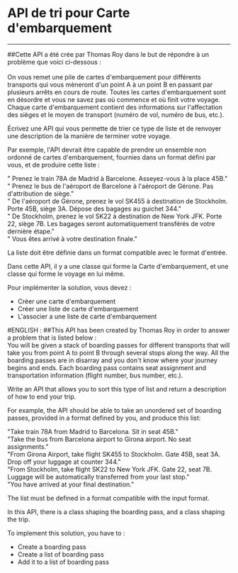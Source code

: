# API de tri pour Carte d'embarquement
***
##Cette API a été crée par Thomas Roy dans le but de répondre à un problème que voici ci-dessous :   
\
On vous remet une pile de cartes d'embarquement pour différents transports qui vous mèneront d'un point A à un point B en passant par plusieurs arrêts
 en cours de route. Toutes les cartes d'embarquement sont en désordre et vous ne savez pas où commence et où finit votre voyage. Chaque carte d'embarquement
 contient des informations sur l'affectation des sièges et le moyen de transport (numéro de vol, numéro de bus, etc.).

Écrivez une API qui vous permette de trier ce type de liste et de renvoyer une description de la manière de terminer votre voyage.

Par exemple, l'API devrait être capable de prendre un ensemble non ordonné de cartes d'embarquement, fournies dans un format défini par vous, et de produire
cette liste :

"	Prenez le train 78A de Madrid à Barcelone. Asseyez-vous à la place 45B."  
"	Prenez le bus de l'aéroport de Barcelone à l'aéroport de Gérone. Pas d'attribution de siège."   
"	De l'aéroport de Gérone, prenez le vol SK455 à destination de Stockholm. Porte 45B, siège 3A. Dépose des bagages au guichet 344."   
"	De Stockholm, prenez le vol SK22 à destination de New York JFK. Porte 22, siège 7B. Les bagages seront automatiquement transférés de votre dernière étape."  
"	Vous êtes arrivé à votre destination finale."

La liste doit être définie dans un format compatible avec le format d'entrée.   

Dans cette API, il y a une classe qui forme la Carte d'embarquement, et une classe qui forme le voyage en lui même.

Pour implémenter la solution, vous devez :
- Créer une carte d'embarquement
- Créer une liste de carte d'embarquement
- L'associer a une liste de carte d'embarquement

#ENGLISH :
##This API has been created by Thomas Roy in order to answer a problem that is listed below :
\
You will be given a stack of boarding passes for different transports that will take you from point A to point B through several stops
along the way. All the boarding passes are in disarray and you don't know where your journey begins and ends. Each boarding pass
contains seat assignment and transportation information (flight number, bus number, etc.).

Write an API that allows you to sort this type of list and return a description of how to end your trip.

For example, the API should be able to take an unordered set of boarding passes, provided in a format defined by you, and produce
this list:

"Take train 78A from Madrid to Barcelona. Sit in seat 45B."\
"Take the bus from Barcelona airport to Girona airport. No seat assignments."\
"From Girona Airport, take flight SK455 to Stockholm. Gate 45B, seat 3A. Drop off your luggage at counter 344."\
"From Stockholm, take flight SK22 to New York JFK. Gate 22, seat 7B. Luggage will be automatically transferred from your last stop."\
"You have arrived at your final destination."

The list must be defined in a format compatible with the input format.

In this API, there is a class shaping the boarding pass, and a class shaping the trip.

To implement this solution, you have to :
- Create a boarding pass
- Create a list of boarding pass
- Add it to a list of boarding pass
